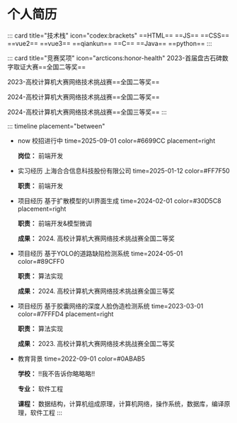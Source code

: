 # 个人简历


::: card title="技术栈" icon="codex:brackets"
==HTML== ==JS== ==CSS== ==vue2== ==vue3== ==qiankun== ==C== ==Java== ==python==
:::

::: card title="竞赛奖项" icon="arcticons:honor-health"
2023-首届盘古石碑数字取证大赛==全国二等奖==

2023-高校计算机大赛网络技术挑战赛==全国二等奖==

2024-高校计算机大赛网络技术挑战赛==全国二等奖==

2024-高校计算机大赛网络技术挑战赛==全国三等奖==
:::


::: timeline placement="between"
- now
  校招进行中
  time=2025-09-01 color=#6699CC placement=right

  **岗位：** 前端开发

- 实习经历
  上海合合信息科技股份有限公司
  time=2025-01-12 color=#FF7F50

  **职责：** 前端开发

- 项目经历
  基于扩散模型的UI界面生成
  time=2024-02-01 color=#30D5C8 placement=right
  
  **职责：** 前端开发&模型微调

  **成果：** 2024. 高校计算机大赛网络技术挑战赛全国二等奖

- 项目经历
  基于YOLO的道路缺陷检测系统
  time=2024-05-01 color=#89CFF0
  
  **职责：** 算法实现

  **成果：** 2024. 高校计算机大赛网络技术挑战赛全国三等奖

- 项目经历
  基于胶囊网络的深度人脸伪造检测系统
  time=2023-03-01 color=#7FFFD4 placement=right
  
  **职责：** 算法实现

  **成果：** 2023. 高校计算机大赛网络技术挑战赛全国二等奖

- 教育背景
  time=2022-09-01 color=#0ABAB5

  **学校：** !!我不告诉你略略略!!

  **专业：** 软件工程

  **课程：** 数据结构，计算机组成原理，计算机网络，操作系统，数据库，编译原理，软件工程
:::